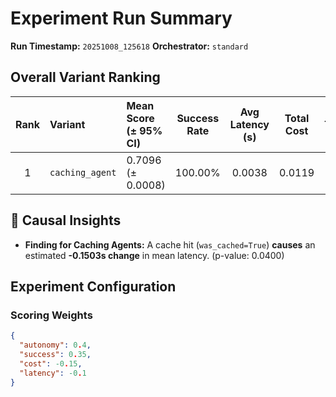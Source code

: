 # Experiment Run Summary
**Run Timestamp:** `20251008_125618`
**Orchestrator:** `standard`

## Overall Variant Ranking
| Rank | Variant | Mean Score (± 95% CI) | Success Rate | Avg Latency (s) | Total Cost | Trials |
|:----:|:--------|:----------------------|:--------------:|:----------------:|:------------:|:------:|
| 1 | `caching_agent` | 0.7096 (± 0.0008) | 100.00% | 0.0038 | 0.0119 | 40 |

## 🧠 Causal Insights
- **Finding for Caching Agents:** A cache hit (`was_cached=True`) **causes** an estimated **-0.1503s change** in mean latency. (p-value: 0.0400)

## Experiment Configuration
### Scoring Weights
```json
{
  "autonomy": 0.4,
  "success": 0.35,
  "cost": -0.15,
  "latency": -0.1
}
```